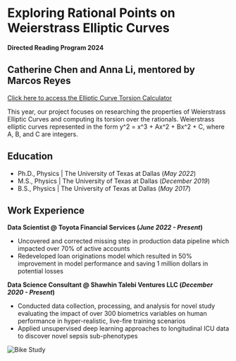 # Exploring Rational Points on Weierstrass Elliptic Curves

**Directed Reading Program 2024**
## Catherine Chen and Anna Li, mentored by Marcos Reyes

[Click here to access the Elliptic Curve Torsion Calculator](https://replit.com/@cchen935/Elliptical-Curve)

This year, our project focuses on researching the properties of Weierstrass Elliptic Curves and computing its torsion over the rationals. Weierstrass elliptic curves represented in the form y^2 = x^3 + Ax^2 + Bx^2 + C, where A, B, and C are integers.

## Education
- Ph.D., Physics | The University of Texas at Dallas (_May 2022_)								       		
- M.S., Physics	| The University of Texas at Dallas (_December 2019_)	 			        		
- B.S., Physics | The University of Texas at Dallas (_May 2017_)

## Work Experience
**Data Scientist @ Toyota Financial Services (_June 2022 - Present_)**
- Uncovered and corrected missing step in production data pipeline which impacted over 70% of active accounts
- Redeveloped loan originations model which resulted in 50% improvement in model performance and saving 1 million dollars in potential losses

**Data Science Consultant @ Shawhin Talebi Ventures LLC (_December 2020 - Present_)**
- Conducted data collection, processing, and analysis for novel study evaluating the impact of over 300 biometrics variables on human performance in hyper-realistic, live-fire training scenarios
- Applied unsupervised deep learning approaches to longitudinal ICU data to discover novel sepsis sub-phenotypes






![Bike Study](/assets/img/bike_study.jpeg)

